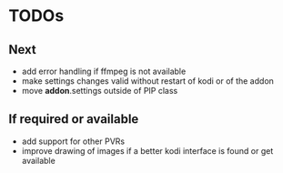 # TODOs

## Next

* add error handling if ffmpeg is not available
* make settings changes valid without restart of kodi or of the addon
* move __addon__.settings outside of PIP class

## If required or available

* add support for other PVRs
* improve drawing of images if a better kodi interface is found or get available


